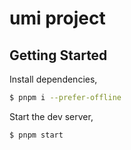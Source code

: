 # umi project

## Getting Started

Install dependencies,

```bash
$ pnpm i --prefer-offline
```

Start the dev server,

```bash
$ pnpm start
```
